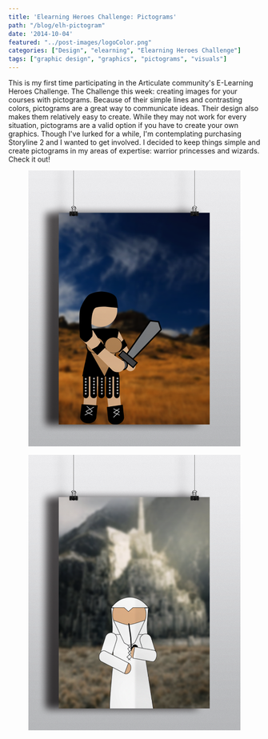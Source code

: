```yaml
---
title: 'Elearning Heroes Challenge: Pictograms'
path: "/blog/elh-pictogram"
date: '2014-10-04'
featured: "../post-images/logoColor.png"
categories: ["Design", "elearning", "Elearning Heroes Challenge"]
tags: ["graphic design", "graphics", "pictograms", "visuals"]
---
```


This is my first time participating in the Articulate community's E-Learning Heroes Challenge. The Challenge this week: creating images for your courses with pictograms. Because of their simple lines and contrasting colors, pictograms are a great way to communicate ideas. Their design also makes them relatively easy to create. While they may not work for every situation, pictograms are a valid option if you have to create your own graphics. Though I've lurked for a while, I'm contemplating purchasing Storyline 2 and I wanted to get involved. I decided to keep things simple and create pictograms in my areas of expertise: warrior princesses and wizards. Check it out!

<figure>
  <img src="../post-images/warrior_princess_Pictoform.png" alt="Warrior Princess Pictogram" />
</figure>

<figure>
  <img src="../post-images/wizard_Pictoform.png" alt="Wizard Pictogram" />
</figure>
